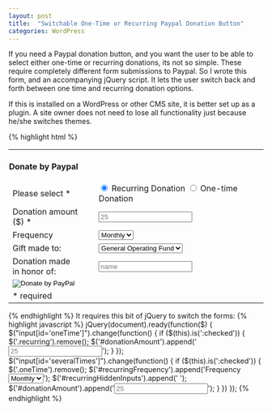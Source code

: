 ```yaml
---
layout: post
title:  "Switchable One-Time or Recurring Paypal Donation Button"
categories: WordPress
---
```


If you need a Paypal donation button, and you want the user to be able to select either one-time or recurring donations, its not so simple. These require completely different form submissions to Paypal.  So I wrote this form, and an accompanying jQuery script. It lets the user switch back and forth between one time and recurring donation options.

If this is installed on a WordPress or other CMS site, it is better set up as a plugin. A site owner does not need to lose all functionality just because he/she switches themes.

{% highlight html %}
<div class="donationContainer">
    <form action="https://www.paypal.com/cgi-bin/webscr" method="post" target="_blank" id="recurringHiddenInputs"> 
        <input type="hidden" name="item_name" value="Donation"> 
        <input type="hidden" name="business" value="donations@non-profit.org"> 
        <input type="hidden" name="lc" value="US"> 
        <input type="hidden" name="no_shipping" value="1"> 
        <input type="hidden" name="currency_code" value="USD"> 
        <input type="hidden" name="return" value="http://your-site.org/thankyou/"> 
        <input type="hidden" name="p3" value="1" class="recurring"> 
        <input type="hidden" name="src" value="1" class="recurring"> 
        <input type="hidden" name="no_note" value="0" class="recurring"> 
        <input type="hidden" name="bn" value="PP-DonationsBF:btn_donateCC_LG.gif:NonHostedGuest" class="recurring"> 
        <table>
            <tbody>
                <tr>
                    <td colspan="2" style="padding: 0 1px;"><h4>Donate by Paypal</h4></td>
                </tr>
                <tr>
                    <td>Please select <span>*</span></td>
                    <td>
                        <div class="radio-choice">
                            <input type="radio" name="cmd" value="_xclick-subscriptions" id="severalTimes" checked>
                            <label for="severalTimes">Recurring Donation</label>
							<input type="radio" name="cmd" value="_donations" id="oneTime">
							<label for="oneTime">One-time Donation</label>
						</div>
                    </td>
                </tr>
                <tr>
                    <td class="firstcol"><label for="amountInput">Donation amount ($) <span>*</span></label></td>
                    <td id="donationAmount"><input type="text" name="a3" placeholder="25" class="recurring" id="amountInput"></td>
                </tr>
                <tr id="recurringFrequency">
                    <td class="recurring"><label for="frequency">Frequency</label></td>
                    <td class="recurring"><select name="t3" id="frequency">
                        <option value="M" selected="selected">Monthly</option>
                        <option value="Y">Yearly</option>
                    </select></td>
                </tr>
                <tr>
                    <td><input type="hidden" name="on0" value="Program"> <label for="os0">Gift made to:</label></td>
                    <td><select name="os0" id="os0">
                        <option value="General Operating Budget">General Operating Fund</option>
                        <option value="Scholarship Fund">Scholarship Fund</option>
                        <option value="Equipment Fund">Equipment Fund</option>
                        <option value="Bus Maintenance">Bus Maintenance Fund</option>
                    </select></td>
                </tr>
                <tr>
                    <td><input type="hidden" name="on1" value="Dedicated to"> <label for="os1">Donation made<br>in honor of:</label></td>
                    <td><input name="os1" type="text" placeholder="name" id="os1"></td>
                </tr>
                <tr>
                    <td colspan="2" class="paypal-button">
                    <input type="image" src="https://www.paypalobjects.com/en_US/i/btn/btn_donate_LG.gif" name="submit" alt="Donate by PayPal"></td>
                </tr>
                <tr>
                    <td colspan="2" class="required"><span>* required</span></td>
                </tr>
            </tbody>
        </table>
    </form>
</div>
{% endhighlight %}
It requires this bit of jQuery to switch the forms:
{% highlight javascript %}
jQuery(document).ready(function($) {
	$("input[id='oneTime']").change(function() {
		if ($(this).is(':checked')) { 
			$('.recurring').remove();
			$('#donationAmount').append('<input type="text" name="amount" placeholder="25" class="oneTime" id="amountInput">');
		} 
	});
	$("input[id='severalTimes']").change(function() {
		if ($(this).is(':checked')) {
			$('.oneTime').remove();
			$('#recurringFrequency').append('<td class="recurring"><label for="frequency">Frequency</label></td>
				<td class="recurring"><select name="t3" id="frequency"> 
				<option value="M" selected="selected">Monthly</option> 
				<option value="Y">Yearly</option></select></td>');
			$('#recurringHiddenInputs').append(' <input type="hidden" name="p3" value="1" class="recurring"> 
				<input type="hidden" name="src" value="1" class="recurring"> 
				<input type="hidden" name="no_note" value="0" class="recurring"> 
				<input type="hidden" name="bn" value="PP-DonationsBF:btn_donateCC_LG.gif:NonHostedGuest" class="recurring"> ');
			$('#donationAmount').append('<input type="text" name="a3" placeholder="25" class="recurring">');
		}
	})
});
{% endhighlight %}

